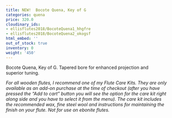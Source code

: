```yaml
---
title: NEW!  Bocote Quena, Key of G
categories: quena
price: 320.0
cloudinary_ids:
- ellisflutes2018/BocoteQuena1_hhgfre
- ellisflutes2018/BocoteQuena2_okogsf
html_embed: ''
out_of_stock: true
inventory: 0
weight: '450'
---
```


Bocote Quena, Key of G. Tapered bore for enhanced projection and superior tuning.  

*For all wooden flutes, I recommend one of my Flute Care Kits.  They are only available as an add-on purchase at the time of checkout (after you have pressed the “Add to cart” button you will see the option for the care kit right along side and you have to select it from the menu). The care kit includes the recommended wax, fine steel wool and instructions for maintaining the finish on your flute.  Not for use on ebonite flutes.*